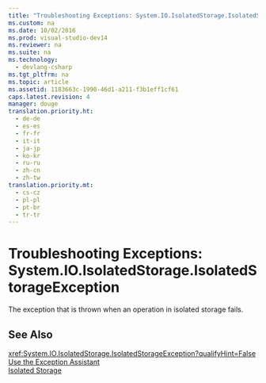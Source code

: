 ```yaml
---
title: "Troubleshooting Exceptions: System.IO.IsolatedStorage.IsolatedStorageException"
ms.custom: na
ms.date: 10/02/2016
ms.prod: visual-studio-dev14
ms.reviewer: na
ms.suite: na
ms.technology: 
  - devlang-csharp
ms.tgt_pltfrm: na
ms.topic: article
ms.assetid: 1183663c-1990-46d1-a211-f3b1eff1cf61
caps.latest.revision: 4
manager: douge
translation.priority.ht: 
  - de-de
  - es-es
  - fr-fr
  - it-it
  - ja-jp
  - ko-kr
  - ru-ru
  - zh-cn
  - zh-tw
translation.priority.mt: 
  - cs-cz
  - pl-pl
  - pt-br
  - tr-tr
---
```

# Troubleshooting Exceptions: System.IO.IsolatedStorage.IsolatedStorageException
The exception that is thrown when an operation in isolated storage fails.  
  
## See Also  
 <xref:System.IO.IsolatedStorage.IsolatedStorageException?qualifyHint=False>   
 [Use the Exception Assistant](../Topic/How%20to:%20Use%20the%20Exception%20Assistant.md)   
 [Isolated Storage](../Topic/Isolated%20Storage.md)